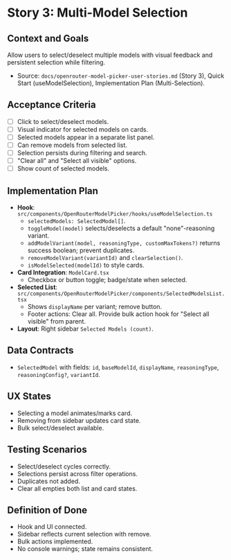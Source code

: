 # Story 3: Multi-Model Selection

## Context and Goals
Allow users to select/deselect multiple models with visual feedback and persistent selection while filtering.

- Source: `docs/openrouter-model-picker-user-stories.md` (Story 3), Quick Start (useModelSelection), Implementation Plan (Multi-Selection).

## Acceptance Criteria
- [ ] Click to select/deselect models.
- [ ] Visual indicator for selected models on cards.
- [ ] Selected models appear in a separate list panel.
- [ ] Can remove models from selected list.
- [ ] Selection persists during filtering and search.
- [ ] "Clear all" and "Select all visible" options.
- [ ] Show count of selected models.

## Implementation Plan
- __Hook__: `src/components/OpenRouterModelPicker/hooks/useModelSelection.ts`
  - `selectedModels: SelectedModel[]`.
  - `toggleModel(model)` selects/deselects a default "none"-reasoning variant.
  - `addModelVariant(model, reasoningType, customMaxTokens?)` returns success boolean; prevent duplicates.
  - `removeModelVariant(variantId)` and `clearSelection()`.
  - `isModelSelected(modelId)` to style cards.
- __Card Integration__: `ModelCard.tsx`
  - Checkbox or button toggle; badge/state when selected.
- __Selected List__: `src/components/OpenRouterModelPicker/components/SelectedModelsList.tsx`
  - Shows `displayName` per variant; remove button.
  - Footer actions: Clear all. Provide bulk action hook for "Select all visible" from parent.
- __Layout__: Right sidebar `Selected Models (count)`.

## Data Contracts
- `SelectedModel` with fields: `id`, `baseModelId`, `displayName`, `reasoningType`, `reasoningConfig?`, `variantId`.

## UX States
- Selecting a model animates/marks card.
- Removing from sidebar updates card state.
- Bulk select/deselect available.

## Testing Scenarios
- Select/deselect cycles correctly.
- Selections persist across filter operations.
- Duplicates not added.
- Clear all empties both list and card states.

## Definition of Done
- Hook and UI connected.
- Sidebar reflects current selection with remove.
- Bulk actions implemented.
- No console warnings; state remains consistent.
